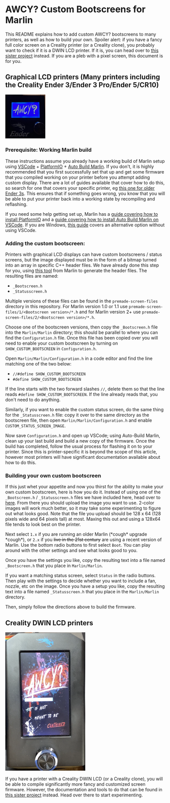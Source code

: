 # AWCY? Custom Bootscreens for Marlin

This README explains how to add custom AWCY? bootscreens to many printers, as well as how to build your own. Spoiler alert: if you have a fancy full color screen on a Creality printer (or a Creality clone), you probably want to check if it is a DWIN LCD printer. If it is, you can head over to [this sister project](https://gitlab.com/capekoviroboti/creality-dwin-lcd-customizer) instead. If you are a pleb with a pixel screen, this document is for you.

## Graphical LCD printers (Many printers including the Creality Ender 3/Ender 3 Pro/Ender 5/CR10)

<img src="images/documentation/Ender-3-example.jpg"  style="height:25%; width:25%" >

### Prerequisite: Working Marlin build
These instructions assume you already have a working build of Marlin setup using [VSCode](https://code.visualstudio.com) + [PlatformIO](https://platformio.org) + [Auto Build Marlin](https://marlinfw.org/docs/basics/auto_build_marlin.html). If you don't, it is highly recommended that you first successfully set that up and get some firmware that you compiled working on your printer before you attempt adding custom display. There are a lot of guides available that cover how to do this, so search for one that covers your specific printer, eg [this one for older Ender 3s](https://rants.tech/upgrading-creality-ender-3-and-ender-5-to-marlin-2-x/). This ensures that if something goes wrong, you know that you will be able to put your printer back into a working state by recompiling and reflashing.

If you need some help getting set up, Marlin has a [guide covering how to install PlatformIO](https://marlinfw.org/docs/basics/install_platformio.html) and a [guide covering how to install Auto Build Marlin on VSCode](https://marlinfw.org/docs/basics/install_platformio_vscode.html).
If you are Windows, [this guide](https://www.reddit.com/r/ender3v2/comments/k9v8oc/compilingbuilding_marlin_firmware_in_windows_with/) covers an alternative option without using VSCode.

### Adding the custom bootscreen:

Printers with graphical LCD displays can have custom bootscreens / status screens, but the image displayed must be in the form of a bitmap turned into an array in specific C++ header files. 
We have already done this step for you, using [this tool](https://marlinfw.org/tools/u8glib/converter.html) from Marlin to generate the header files. The resulting files are named:

* `_Bootscreen.h`
* `_Statusscreen.h`

Multiple versions of these files can be found in the `premade-screen-files` directory in this repository. For Marlin version 1.0 or 1.1 use `premade-screen-files/1/<Bootscreen version>/*.h` and for Marlin version 2+ use `premade-screen-files/2/<Bootscreen version>/*.h`.

Choose one of the bootscreen versions, then copy the `_Bootscreen.h` file into the `Marlin/Marlin` directory; this should be parallel to where you can find the `Configuration.h` file. Once this file has been copied over you will need to enable your custom bootscreen by turning on `SHOW_CUSTOM_BOOTSCREEN` in `Configuration.h`.

Open `Marlin/Marlin/Configuration.h` in a code editor and find the line matching one of the two below:

* `//#define SHOW_CUSTOM_BOOTSCREEN`
* `#define SHOW_CUSTOM_BOOTSCREEN`

If the line starts with the two forward slashes `//`, delete them so that the line reads `#define SHOW_CUSTOM_BOOTSCREEN`. If the line already reads that, you don't need to do anything.

Similarly, if you want to enable the custom status screen, do the same thing for the `_Statusscreen.h` file: copy it over to the same directory as the bootscreen file, then open `Marlin/Marlin/Configuration.h` and enable `CUSTOM_STATUS_SCREEN_IMAGE`.

Now save `Configuration.h` and open up VSCode; using Auto-Build Marlin, clean up your last build and build a new copy of the firmware. Once the build has completed, follow the usual process for flashing it on to your printer. Since this is printer-specific it is beyond the scope of this article, however most printers will have significant documentation available about how to do this.

### Building your own custom bootscreen

If this just whet your appetite and now you thirst for the ability to make your own custom bootscreen, here is how you do it. Instead of using one of the `_Bootscreen.h` / `_Statusscreen.h` files we have included here, head over to [here](https://marlinfw.org/tools/u8glib/converter.html).
From there you should upload the image you want to use.
2-color images will work much better, so it may take some experimenting to figure out what looks good.
Note that the file you upload should be 128 x 64 (128 pixels wide and 64 pixels tall) at most.
Maxing this out and using a 128x64 file tends to look best on the printer.

Next select `1.x` if you are running an older Marlin (\*cough\* upgrade \*cough\*), or `2.x` if you ~~live in the 21st century~~ are using a recent version of Marlin.
Use the bottom radio buttons to first select `Boot`. You can play around with the other settings and see what looks good to you.

Once you have the settings you like, copy the resulting text into a file named `_Bootscreen.h` that you place in `Marlin/Marlin`.

If you want a matching status screen, select `Status` in the radio buttons.
Then play with the settings to decide whether you want to include a fan, nozzle, etc on the image. Once you have a setup you like, copy the resulting text into a file named `_Statusscreen.h` that you place in the `Marlin/Marlin` directory.

Then, simply follow the directions above to build the firmware.

## Creality DWIN LCD printers

<img src="images/documentation/Ender3V2-working-bootscreen.png"  style="height:50%; width:50%" >

If you have a printer with a Creality DWIN LCD (or a Creality clone), you will be able to compile significantly more fancy and customized screen firmware. However, the documentation and tools to do that can be found in [this sister project](https://gitlab.com/capekoviroboti/creality-dwin-lcd-customizer) instead. Head over there to start experimenting.
